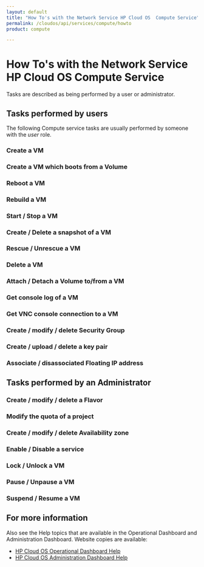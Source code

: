 ```yaml
---
layout: default
title: "How To's with the Network Service HP Cloud OS  Compute Service"
permalink: /cloudos/api/services/compute/howto
product: compute

---
```

# How To's with the Network Service HP Cloud OS  Compute Service #

<!-- Taken from http://wiki.hpcloud.net/display/core/Core+Edition+Use+cases#CoreEditionUsecases-OverCloud -->

Tasks are described as being performed by a user or administrator.

## Tasks performed by users ##

The following Compute service tasks are usually performed by someone with the *user* role.

### Create a VM
### Create a VM which boots from a Volume
### Reboot a VM
### Rebuild a VM
### Start / Stop a VM
### Create / Delete a snapshot of a VM
### Rescue / Unrescue a VM
### Delete a VM
### Attach / Detach a Volume to/from a VM
### Get console log of a VM
### Get VNC console connection to a VM
### Create / modify / delete Security Group
### Create / upload / delete a key pair
### Associate / disassociated Floating IP address
    
## Tasks performed by an Administrator ##

### Create / modify / delete a Flavor
### Modify the quota of a project
### Create / modify / delete Availability zone
### Enable / Disable a service
### Lock / Unlock a VM
### Pause / Unpause a VM
### Suspend / Resume a VM

## For more information ##

Also see the Help topics that are available in the Operational Dashboard and Administration Dashboard.  Website copies are available:

* [HP Cloud OS Operational Dashboard Help](/cloudos/manage/operational-dashboard/)
* [HP Cloud OS Administration Dashboard Help](/cloudos/manage/administration-dashboard/)